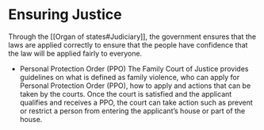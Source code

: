 # Ensuring Justice
Through the [[Organ of states#Judiciary]], the government ensures that the laws are applied correctly to ensure that the people have confidence that the law will be applied fairly to everyone.

- Personal Protection Order (PPO)
	The Family Court of Justice provides guidelines on what is defined as family violence, who can apply for Personal Protection Order (PPO), how to apply and actions that can be taken by the courts.
	Once the court is satisfied and the applicant qualifies and receives a PPO, the court can take action such as prevent or restrict a person from entering the applicant’s house or part of the house.
